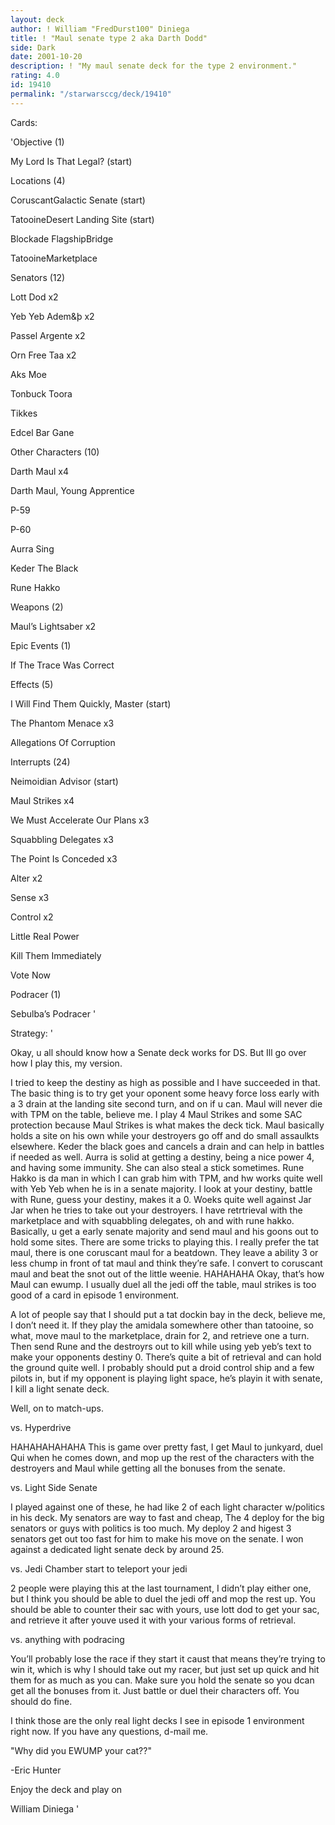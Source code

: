 ```yaml
---
layout: deck
author: ! William "FredDurst100" Diniega
title: ! "Maul senate type 2 aka Darth Dodd"
side: Dark
date: 2001-10-20
description: ! "My maul senate deck for the type 2 environment."
rating: 4.0
id: 19410
permalink: "/starwarsccg/deck/19410"
---
```

Cards: 

'Objective (1) 

My Lord Is That Legal? (start) 


Locations (4) 

CoruscantGalactic Senate (start) 

TatooineDesert Landing Site (start) 

Blockade FlagshipBridge 

TatooineMarketplace 


Senators (12) 

Lott Dod x2 

Yeb Yeb Adem&þ x2 

Passel Argente x2 

Orn Free Taa x2 

Aks Moe 

Tonbuck Toora 

Tikkes 

Edcel Bar Gane 


Other Characters (10) 

Darth Maul x4 

Darth Maul, Young Apprentice 

P-59 

P-60 

Aurra Sing 

Keder The Black 

Rune Hakko 


Weapons (2) 

Maul&#8217;s Lightsaber x2 


Epic Events (1) 

If The Trace Was Correct 


Effects (5) 

I Will Find Them Quickly, Master (start) 

The Phantom Menace x3 

Allegations Of Corruption 


Interrupts (24) 

Neimoidian Advisor (start) 

Maul Strikes x4 

We Must Accelerate Our Plans x3 

Squabbling Delegates x3 

The Point Is Conceded x3 

Alter x2 

Sense x3 

Control x2 

Little Real Power 

Kill Them Immediately 

Vote Now 


Podracer (1) 

Sebulba&#8217;s Podracer  '

Strategy: '

Okay, u all should know how a Senate deck works for DS. But Ill go over how I play this, my version. 


I tried to keep the destiny as high as possible and I have succeeded in that. The basic thing is to try get your oponent some heavy force loss early with a 3 drain at the landing site second turn, and on if u can. Maul will never die with TPM on the table, believe me. I play 4 Maul Strikes and some SAC protection because Maul Strikes is what makes the deck tick. Maul basically holds a site on his own while your destroyers go off and do small assaulkts elsewhere. Keder the black goes and cancels a drain and can help in battles if needed as well. Aurra is solid at getting a destiny, being a nice power 4, and having some immunity. She can also steal a stick sometimes. Rune Hakko is da man in which I can grab him with TPM, and hw works quite well with Yeb Yeb when he is in a senate majority. I look at your destiny, battle with Rune, guess your destiny, makes it a 0. Woeks quite well against Jar Jar when he tries to take out your destroyers. I have retrtrieval with the marketplace and with squabbling delegates, oh and with rune hakko. Basically, u get a early senate majority and send maul and his goons out to hold some sites. There are some tricks to playing this. I really prefer the tat maul, there is one coruscant maul for a beatdown. They leave a ability 3 or less chump in front of tat maul and think they&#8217;re safe. I convert to coruscant maul and beat the snot out of the little weenie. HAHAHAHA Okay, that&#8217;s how Maul can ewump. I usually duel all the jedi off the table, maul strikes is too good of a card in episode 1 environment. 


A lot of people say that I should put a tat dockin bay in the deck, believe me, I don&#8217;t need it. If they play the amidala somewhere other than tatooine, so what, move maul to the marketplace, drain for 2, and retrieve one a turn. Then send Rune and the destroyrs out to kill while using yeb yeb&#8217;s text to make your opponents destiny 0. There&#8217;s quite a bit of retrieval and can hold the ground quite well. I probably should put a droid control ship and a few pilots in, but if my opponent is playing light space, he&#8217;s playin it with senate, I kill a light senate deck. 


Well, on to match-ups. 


vs. Hyperdrive 

HAHAHAHAHAHA This is game over pretty fast, I get Maul to junkyard, duel Qui when he comes down, and mop up the rest of the characters with the destroyers and Maul while getting all the bonuses from the senate. 


vs. Light Side Senate 

I played against one of these, he had like 2 of each light character w/politics in his deck. My senators are way to fast and cheap, The 4 deploy for the big senators or guys with politics is too much. My deploy 2 and higest 3 senators get out too fast for him to make his move on the senate. I won against a dedicated light senate deck by around 25. 


vs. Jedi Chamber start to teleport your jedi 

2 people were playing this at the last tournament, I didn&#8217;t play either one, but I think you should be able to duel the jedi off and mop the rest up. You should be able to counter their sac with yours, use lott dod to get your sac, and retrieve it after youve used it with your various forms of retrieval. 


vs. anything with podracing 

You&#8217;ll probably lose the race if they start it caust that means they&#8217;re trying to win it, which is why I should take out my racer, but just set up quick and hit them for as much as you can. Make sure you hold the senate so you dcan get all the bonuses from it. Just battle or duel their characters off. You should do fine. 


I think those are the only real light decks I see in episode 1 environment right now. If you have any questions, d-mail me. 



"Why did you EWUMP your cat??" 

-Eric Hunter 


Enjoy the deck and play on 


William Diniega  '
